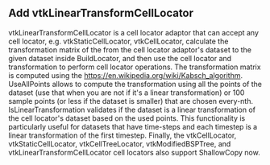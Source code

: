 ## Add vtkLinearTransformCellLocator

vtkLinearTransformCellLocator is a cell locator adaptor that can accept any cell locator, e.g.
vtkStaticCellLocator, vtkCellLocator, calculate the transformation matrix of the from the cell
locator adaptor's dataset to the given dataset inside BuildLocator, and then use the cell locator
and transformation to perform cell locator operations. The transformation matrix is computed
using the https://en.wikipedia.org/wiki/Kabsch_algorithm. UseAllPoints allows to compute the
transformation using all the points of the dataset (use that when you are not if it's a linear
transformation) or 100 sample points (or less if the dataset is smaller) that are chosen
every-nth. IsLinearTransformation validates if the dataset is a linear transformation of the cell
locator's dataset based on the used points. This functionality is particularly useful for
datasets that have time-steps and each timestep is a linear transformation of the first timestep. Finally, the
vtkCellLocator, vtkStaticCellLocator, vtkCellTreeLocator, vtkModifiedBSPTree, and vtkLinearTransformCellLocator cell
locators also support ShallowCopy now.
